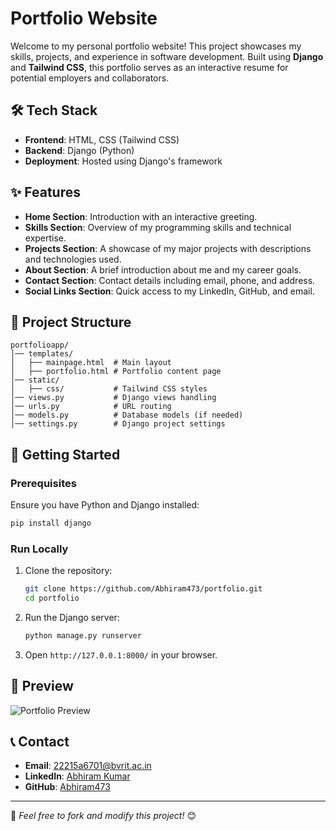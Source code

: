 # Portfolio Website

Welcome to my personal portfolio website! This project showcases my skills, projects, and experience in software development. Built using **Django** and **Tailwind CSS**, this portfolio serves as an interactive resume for potential employers and collaborators.

## 🛠 Tech Stack
- **Frontend**: HTML, CSS (Tailwind CSS)
- **Backend**: Django (Python)
- **Deployment**: Hosted using Django's framework

## ✨ Features
- **Home Section**: Introduction with an interactive greeting.
- **Skills Section**: Overview of my programming skills and technical expertise.
- **Projects Section**: A showcase of my major projects with descriptions and technologies used.
- **About Section**: A brief introduction about me and my career goals.
- **Contact Section**: Contact details including email, phone, and address.
- **Social Links Section**: Quick access to my LinkedIn, GitHub, and email.

## 📂 Project Structure
```
portfolioapp/
│── templates/
│   ├── mainpage.html  # Main layout
│   ├── portfolio.html # Portfolio content page
│── static/
│   ├── css/           # Tailwind CSS styles
│── views.py           # Django views handling
│── urls.py            # URL routing
│── models.py          # Database models (if needed)
│── settings.py        # Django project settings
```

## 🚀 Getting Started
### Prerequisites
Ensure you have Python and Django installed:
```sh
pip install django
```

### Run Locally
1. Clone the repository:
   ```sh
   git clone https://github.com/Abhiram473/portfolio.git
   cd portfolio
   ```
2. Run the Django server:
   ```sh
   python manage.py runserver
   ```
3. Open `http://127.0.0.1:8000/` in your browser.

## 📸 Preview
![Portfolio Preview]([https://your-image-url.com/preview.png](https://drive.google.com/file/d/1jhRhg1bifsn00-hcUu0BDkNI_IMlNe_u/view?usp=sharing))

## 📞 Contact
- **Email**: [22215a6701@bvrit.ac.in](mailto:22215a6701@bvrit.ac.in)
- **LinkedIn**: [Abhiram Kumar](https://www.linkedin.com/in/abhiram-kumar/)
- **GitHub**: [Abhiram473](https://github.com/Abhiram473)

---
🔹 *Feel free to fork and modify this project!* 😊

